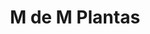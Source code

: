 ---
title: "M de M Plantas"
url: /aristobulo-del-valle/m-de-m-plantas/
shop: centro de jardinería
---